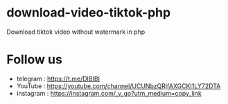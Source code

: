 # download-video-tiktok-php
Download tiktok video without watermark in php



# Follow us

* telegram  : https://t.me/DIBIBl
* YouTube   : https://youtube.com/channel/UCUNbzQRjfAXGCKI1LY72DTA
* instagram : https://instagram.com/_v_go?utm_medium=copy_link

